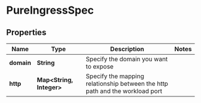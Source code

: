 

# PureIngressSpec


## Properties

| Name | Type | Description | Notes |
|------------ | ------------- | ------------- | -------------|
|**domain** | **String** | Specify the domain you want to expose |  |
|**http** | **Map&lt;String, Integer&gt;** | Specify the mapping relationship between the http path and the workload port |  |



